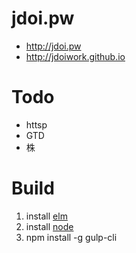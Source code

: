 # jdoi.pw

- http://jdoi.pw
- http://jdoiwork.github.io

# Todo

- httsp
- GTD
- 株

# Build

1. install [elm](http://elm-lang.org/)
2. install [node](https://nodejs.org/en/)
3. npm install -g gulp-cli

